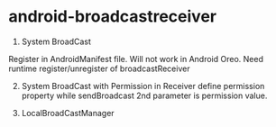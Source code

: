 # android-broadcastreceiver


1. System BroadCast

Register in AndroidManifest file.
  Will not work in Android Oreo. Need runtime register/unregister of broadcastReceiver
  
2. System BroadCast with Permission
   in Receiver define permission property
   while sendBroadcast 2nd parameter is permission value.
   
3. LocalBroadCastManager
    
  
  
